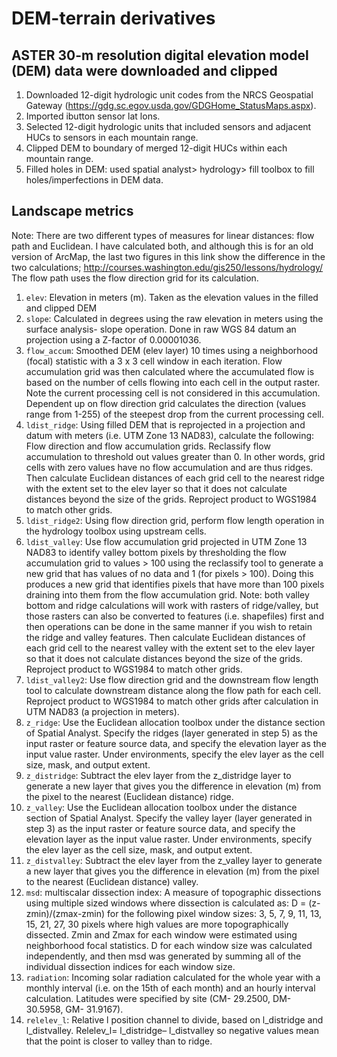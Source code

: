 DEM-terrain derivatives
=======================

## ASTER 30-m resolution digital elevation model (DEM) data were downloaded and clipped ##

1. Downloaded 12-digit hydrologic unit codes from the NRCS Geospatial Gateway (https://gdg.sc.egov.usda.gov/GDGHome_StatusMaps.aspx). 
2. Imported ibutton sensor lat lons.
3. Selected 12-digit hydrologic units that included sensors and adjacent HUCs to sensors in each mountain range.
4. Clipped DEM to boundary of merged 12-digit HUCs within each mountain range.
5. Filled holes in DEM: used spatial analyst> hydrology> fill toolbox to fill holes/imperfections in DEM data.

## Landscape metrics ##

Note: There are two different types of measures for linear distances: flow path and Euclidean. I have calculated both, and although this is for an old version of ArcMap, the last two figures in this link show the difference in the two calculations; http://courses.washington.edu/gis250/lessons/hydrology/ The flow path uses the flow direction grid for its calculation.

1. `elev`: Elevation in meters (m). Taken as the elevation values in the filled and clipped DEM
2. `slope`: Calculated in degrees using the raw elevation in meters using the surface analysis- slope operation. Done in raw WGS 84 datum an projection using a Z-factor of 0.00001036.
3. `flow_accum`: Smoothed DEM (elev layer) 10 times using a neighborhood (focal) statistic with a 3 x 3 cell window in each iteration. Flow accumulation grid was then calculated where the accumulated flow is based on the number of cells flowing into each cell in the output raster. Note the current processing cell is not considered in this accumulation. Dependent up on flow direction grid calculates the direction (values range from 1-255) of the steepest drop from the current processing cell. 
4. `ldist_ridge`: Using filled DEM that is reprojected in a projection and datum with meters (i.e. UTM Zone 13 NAD83), calculate the following: Flow direction and flow accumulation grids. Reclassify flow accumulation to threshold out values greater than 0. In other words, grid cells with zero values have no flow accumulation and are thus ridges. Then calculate Euclidean distances of each grid cell to the nearest ridge with the extent set to the elev layer so that it does not calculate distances beyond the size of the grids. Reproject product to WGS1984 to match other grids.
5. `ldist_ridge2`: Using flow direction grid, perform flow length operation in the hydrology toolbox using upstream cells.
6. `ldist_valley`: Use flow accumulation grid projected in UTM Zone 13 NAD83 to identify valley bottom pixels by thresholding the flow accumulation grid to values > 100 using the reclassify tool to generate a new grid that has values of no data and 1 (for pixels > 100). Doing this produces a new grid that identifies pixels that have more than 100 pixels draining into them from the flow accumulation grid. Note: both valley bottom and ridge calculations will work with rasters of ridge/valley, but those rasters can also be converted to features (i.e. shapefiles) first and then operations can be done in the same manner if you wish to retain the ridge and valley features.  Then calculate Euclidean distances of each grid cell to the nearest valley with the extent set to the elev layer so that it does not calculate distances beyond the size of the grids. Reproject product to WGS1984 to match other grids.
7. `ldist_valley2`: Use flow direction grid and the downstream flow length tool to calculate downstream distance along the flow path for each cell. Reproject product to WGS1984 to match other grids after calculation in UTM NAD83 (a projection in meters). 
8. `z_ridge`: Use the Euclidean allocation toolbox under the distance section of Spatial Analyst. Specify the ridges (layer generated in step 5) as the input raster or feature source data, and specify the elevation layer as the input value raster. Under environments, specify the elev layer as the cell size, mask, and output extent.
9. `z_distridge`: Subtract the elev layer from the z_distridge layer to generate a new layer that gives you the difference in elevation (m) from the pixel to the nearest (Euclidean distance) ridge.
10. `z_valley`: Use the Euclidean allocation toolbox under the distance section of Spatial Analyst. Specify the valley layer (layer generated in step 3) as the input raster or feature source data, and specify the elevation layer as the input value raster. Under environments, specify the elev layer as the cell size, mask, and output extent.
11. `z_distvalley`: Subtract the elev layer from the z_valley layer to generate a new layer that gives you the difference in elevation (m) from the pixel to the nearest (Euclidean distance) valley.
12. `msd`: multiscalar dissection index: A measure of topographic dissections using multiple sized windows where dissection is calculated as: D = (z-zmin)/(zmax-zmin) for the following pixel window sizes: 3, 5, 7, 9, 11, 13, 15, 21, 27, 30 pixels where high values are more topographically dissected. Zmin and Zmax for each window were estimated using neighborhood focal statistics. D for each window size was calculated independently, and then msd was generated by summing all of the individual dissection indices for each window size.
13. `radiation`: Incoming solar radiation calculated for the whole year with a monthly interval (i.e. on the 15th of each month) and an hourly interval calculation. Latitudes were specified by site (CM- 29.2500, DM-30.5958, GM- 31.9167).
14. `relelev_l`: Relative l position channel to divide, based on l_distridge and l_distvalley. Relelev_l= l_distridge– l_distvalley so negative values mean that the point is closer to valley than to ridge.
 
